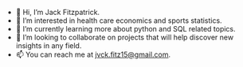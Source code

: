 - 👋 Hi, I’m Jack Fitzpatrick.
- 👀 I’m interested in health care economics and sports statistics.
- 🌱 I’m currently learning more about python and SQL related topics.
- 💞️ I’m looking to collaborate on projects that will help discover new insights in any field.
- 📫 You can reach me at jvck.fitz15@gmail.com.

<!---
jvckfitz15/jvckfitz15 is a ✨ special ✨ repository because its `README.md` (this file) appears on your GitHub profile.
You can click the Preview link to take a look at your changes.
--->

